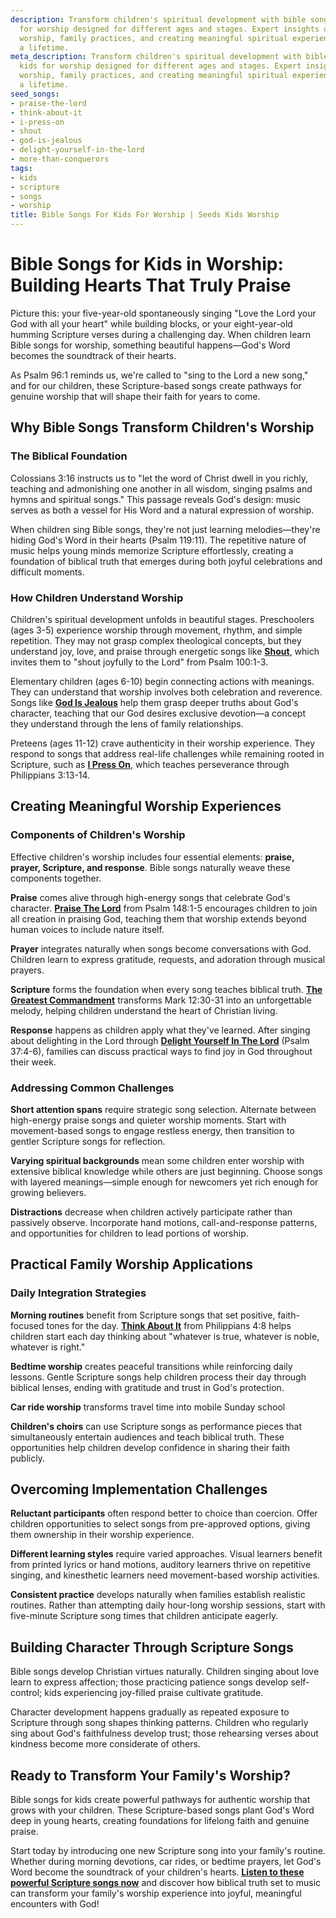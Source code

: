```yaml
---
description: Transform children's spiritual development with bible songs for kids
  for worship designed for different ages and stages. Expert insights on reverent
  worship, family practices, and creating meaningful spiritual experiences that last
  a lifetime.
meta_description: Transform children's spiritual development with bible songs for
  kids for worship designed for different ages and stages. Expert insights on reverent
  worship, family practices, and creating meaningful spiritual experiences that last
  a lifetime.
seed_songs:
- praise-the-lord
- think-about-it
- i-press-on
- shout
- god-is-jealous
- delight-yourself-in-the-lord
- more-than-conquerors
tags:
- kids
- scripture
- songs
- worship
title: Bible Songs For Kids For Worship | Seeds Kids Worship
---
```

# Bible Songs for Kids in Worship: Building Hearts That Truly Praise

Picture this: your five-year-old spontaneously singing "Love the Lord your God with all your heart" while building blocks, or your eight-year-old humming Scripture verses during a challenging day. When children learn Bible songs for worship, something beautiful happens—God's Word becomes the soundtrack of their hearts.

As Psalm 96:1 reminds us, we're called to "sing to the Lord a new song," and for our children, these Scripture-based songs create pathways for genuine worship that will shape their faith for years to come.

## Why Bible Songs Transform Children's Worship

### The Biblical Foundation

Colossians 3:16 instructs us to "let the word of Christ dwell in you richly, teaching and admonishing one another in all wisdom, singing psalms and hymns and spiritual songs." This passage reveals God's design: music serves as both a vessel for His Word and a natural expression of worship.

When children sing Bible songs, they're not just learning melodies—they're hiding God's Word in their hearts (Psalm 119:11). The repetitive nature of music helps young minds memorize Scripture effortlessly, creating a foundation of biblical truth that emerges during both joyful celebrations and difficult moments.

### How Children Understand Worship

Children's spiritual development unfolds in beautiful stages. Preschoolers (ages 3-5) experience worship through movement, rhythm, and simple repetition. They may not grasp complex theological concepts, but they understand joy, love, and praise through energetic songs like **[Shout](https://seedskidsworship.com/product/shout-psalm-1001-3/)**, which invites them to "shout joyfully to the Lord" from Psalm 100:1-3.

Elementary children (ages 6-10) begin connecting actions with meanings. They can understand that worship involves both celebration and reverence. Songs like **[God Is Jealous](https://seedskidsworship.com/product/god-is-jealous-exodus-203-5a-2/)** help them grasp deeper truths about God's character, teaching that our God desires exclusive devotion—a concept they understand through the lens of family relationships.

Preteens (ages 11-12) crave authenticity in their worship experience. They respond to songs that address real-life challenges while remaining rooted in Scripture, such as **[I Press On](https://seedskidsworship.com/product/i-press-on-philippians-313-14/)**, which teaches perseverance through Philippians 3:13-14.

## Creating Meaningful Worship Experiences

### Components of Children's Worship

Effective children's worship includes four essential elements: **praise, prayer, Scripture, and response**. Bible songs naturally weave these components together.

**Praise** comes alive through high-energy songs that celebrate God's character. **[Praise The Lord](https://seedskidsworship.com/product/praise-the-lord-psalm-1451-5/)** from Psalm 148:1-5 encourages children to join all creation in praising God, teaching them that worship extends beyond human voices to include nature itself.

**Prayer** integrates naturally when songs become conversations with God. Children learn to express gratitude, requests, and adoration through musical prayers.

**Scripture** forms the foundation when every song teaches biblical truth. **[The Greatest Commandment](https://seedskidsworship.com/product/greatest-commandment-mark-1230-31-2/)** transforms Mark 12:30-31 into an unforgettable melody, helping children understand the heart of Christian living.

**Response** happens as children apply what they've learned. After singing about delighting in the Lord through **[Delight Yourself In The Lord](https://seedskidsworship.com/product/seeds-of-purpose-vol-4/)** (Psalm 37:4-6), families can discuss practical ways to find joy in God throughout their week.

### Addressing Common Challenges

**Short attention spans** require strategic song selection. Alternate between high-energy praise songs and quieter worship moments. Start with movement-based songs to engage restless energy, then transition to gentler Scripture songs for reflection.

**Varying spiritual backgrounds** mean some children enter worship with extensive biblical knowledge while others are just beginning. Choose songs with layered meanings—simple enough for newcomers yet rich enough for growing believers.

**Distractions** decrease when children actively participate rather than passively observe. Incorporate hand motions, call-and-response patterns, and opportunities for children to lead portions of worship.

## Practical Family Worship Applications

### Daily Integration Strategies

**Morning routines** benefit from Scripture songs that set positive, faith-focused tones for the day. **[Think About It](https://seedskidsworship.com/product/think-about-it-philippians-48/)** from Philippians 4:8 helps children start each day thinking about "whatever is true, whatever is noble, whatever is right."

**Bedtime worship** creates peaceful transitions while reinforcing daily lessons. Gentle Scripture songs help children process their day through biblical lenses, ending with gratitude and trust in God's protection.

**Car ride worship** transforms travel time into mobile Sunday school

**Children's choirs** can use Scripture songs as performance pieces that simultaneously entertain audiences and teach biblical truth. These opportunities help children develop confidence in sharing their faith publicly.

## Overcoming Implementation Challenges

**Reluctant participants** often respond better to choice than coercion. Offer children opportunities to select songs from pre-approved options, giving them ownership in their worship experience.

**Different learning styles** require varied approaches. Visual learners benefit from printed lyrics or hand motions, auditory learners thrive on repetitive singing, and kinesthetic learners need movement-based worship activities.

**Consistent practice** develops naturally when families establish realistic routines. Rather than attempting daily hour-long worship sessions, start with five-minute Scripture song times that children anticipate eagerly.

## Building Character Through Scripture Songs

Bible songs develop Christian virtues naturally. Children singing about love learn to express affection; those practicing patience songs develop self-control; kids experiencing joy-filled praise cultivate gratitude.

Character development happens gradually as repeated exposure to Scripture through song shapes thinking patterns. Children who regularly sing about God's faithfulness develop trust; those rehearsing verses about kindness become more considerate of others.

## Ready to Transform Your Family's Worship?

Bible songs for kids create powerful pathways for authentic worship that grows with your children. These Scripture-based songs plant God's Word deep in young hearts, creating foundations for lifelong faith and genuine praise.

Start today by introducing one new Scripture song into your family's routine. Whether during morning devotions, car rides, or bedtime prayers, let God's Word become the soundtrack of your children's hearts. **[Listen to these powerful Scripture songs now](https://seedskidsworship.com/)** and discover how biblical truth set to music can transform your family's worship experience into joyful, meaningful encounters with God!

<script type="application/ld+json">
{
  "@context": "https://schema.org",
  "@type": "Article",
  "headline": "Bible Songs For Kids For Worship",
  "author": {
    "@type": "Organization",
    "name": "Seeds Kids Worship"
  },
  "publisher": {
    "@type": "Organization",
    "name": "Seeds Kids Worship",
    "logo": {
      "@type": "ImageObject",
      "url": "https://seedskidsworship.com/logo.png"
    }
  },
  "datePublished": "2025-09-02T17:04:59.910370",
  "dateModified": "2025-09-02T17:04:59.910400",
  "description": "Transform children's spiritual development with bible songs for kids for worship designed for different ages and stages. Expert insights on reverent worship, fa",
  "mainEntityOfPage": {
    "@type": "WebPage",
    "@id": "https://seedskidsworship.com/activities/bible-songs-for-kids-for-worship/"
  }
}
</script>

<script type="application/ld+json">
{
  "@context": "https://schema.org",
  "@type": "Product",
  "name": "Praise The Lord",
  "description": "Joyful praise song encouraging all creation to praise the Lord from Psalm 148:1-5",
  "url": "https://seedskidsworship.com/product/praise-the-lord-psalm-1451-5/",
  "brand": {
    "@type": "Brand",
    "name": "Seeds Kids Worship"
  },
  "category": "Children's Christian Music",
  "album": "Seeds of Praise"
}
</script>

<script type="application/ld+json">
{
  "@context": "https://schema.org",
  "@type": "Product",
  "name": "Think About It",
  "description": "Thoughtful song about focusing on what is true, noble, and praiseworthy from Philippians 4:8",
  "url": "https://seedskidsworship.com/product/think-about-it-philippians-48/",
  "brand": {
    "@type": "Brand",
    "name": "Seeds Kids Worship"
  },
  "category": "Children's Christian Music",
  "album": "The Power of Encouragement"
}
</script>

<script type="application/ld+json">
{
  "@context": "https://schema.org",
  "@type": "Product",
  "name": "I Press On",
  "description": "Perseverance song about pressing on toward the goal from Philippians 3:13-14",
  "url": "https://seedskidsworship.com/product/i-press-on-philippians-313-14/",
  "brand": {
    "@type": "Brand",
    "name": "Seeds Kids Worship"
  },
  "category": "Children's Christian Music",
  "album": "I Believe"
}
</script>

<script type="application/ld+json">
{
  "@context": "https://schema.org",
  "@type": "Product",
  "
